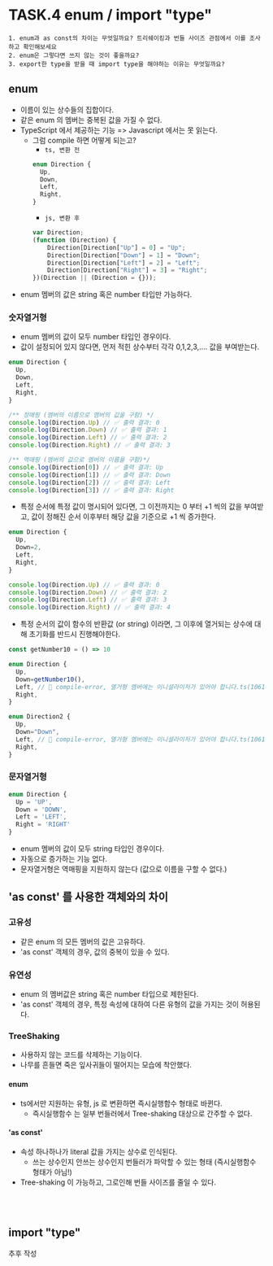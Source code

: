 # TASK.4 enum / import "type"

```
1. enum과 as const의 차이는 무엇일까요? 트리쉐이킹과 번들 사이즈 관점에서 이를 조사하고 확인해보세요
2. enum은 그렇다면 쓰지 않는 것이 좋을까요?
3. export한 type을 받을 때 import type을 해야하는 이유는 무엇일까요?
```

## enum 
- 이름이 있는 상수들의 집합이다.
- 같은 enum 의 멤버는 중복된 값을 가질 수 없다.
- TypeScript 에서 제공하는 기능 => Javascript 에서는 못 읽는다.
  - 그럼 compile 하면 어떻게 되는고?
    - `ts, 변환 전`
    ```ts
    enum Direction {
      Up,
      Down,
      Left,
      Right,
    }
    ```
    - `js, 변환 후`
    ```js
    var Direction;
    (function (Direction) {
        Direction[Direction["Up"] = 0] = "Up";
        Direction[Direction["Down"] = 1] = "Down";
        Direction[Direction["Left"] = 2] = "Left";
        Direction[Direction["Right"] = 3] = "Right";
    })(Direction || (Direction = {}));
    ```
- enum 멤버의 값은 string 혹은 number 타입만 가능하다.

### 숫자열거형
- enum 멤버의 값이 모두 number 타입인 경우이다.
- 값이 설정되어 있지 않다면, 먼저 적힌 상수부터 각각 0,1,2,3,.... 값을 부여받는다.

```ts
enum Direction {
  Up,
  Down,
  Left,
  Right,
}

/** 정매핑 (멤버의 이름으로 멤버의 값을 구함) */
console.log(Direction.Up) // ✅ 출력 결과: 0
console.log(Direction.Down) // ✅ 출력 결과: 1
console.log(Direction.Left) // ✅ 출력 결과: 2
console.log(Direction.Right) // ✅ 출력 결과: 3

/** 역매핑 (멤버의 값으로 멤버의 이름을 구함)*/
console.log(Direction[0]) // ✅ 출력 결과: Up
console.log(Direction[1]) // ✅ 출력 결과: Down
console.log(Direction[2]) // ✅ 출력 결과: Left
console.log(Direction[3]) // ✅ 출력 결과: Right
```

- 특정 순서에 특정 값이 명시되어 있다면, 그 이전까지는 0 부터 +1 씩의 값을 부여받고, 값이 정해진 순서 이후부터 해당 값을 기준으로 +1 씩 증가한다.

```ts
enum Direction {
  Up,
  Down=2,
  Left,
  Right,
}

console.log(Direction.Up) // ✅ 출력 결과: 0
console.log(Direction.Down) // ✅ 출력 결과: 2
console.log(Direction.Left) // ✅ 출력 결과: 3
console.log(Direction.Right) // ✅ 출력 결과: 4
```

- 특정 순서의 값이 함수의 반환값 (or string) 이라면, 그 이후에 열거되는 상수에 대해 초기화를 반드시 진행해야한다.

```ts
const getNumber10 = () => 10

enum Direction {
  Up,
  Down=getNumber10(),
  Left, // 🚨 compile-error, 열거형 멤버에는 이니셜라이저가 있어야 합니다.ts(1061)
  Right,
}

enum Direction2 {
  Up,
  Down="Down",
  Left, // 🚨 compile-error, 열거형 멤버에는 이니셜라이저가 있어야 합니다.ts(1061)
  Right,
}
```



### 문자열거형
```ts
enum Direction {
  Up = 'UP',
  Down = 'DOWN',
  Left = 'LEFT',
  Right = 'RIGHT'
}
```
- enum 멤버의 값이 모두 string 타입인 경우이다.
- 자동으로 증가하는 기능 없다.
- 문자열거형은 역매핑을 지원하지 않는다 (값으로 이름을 구할 수 없다.)


## 'as const' 를 사용한 객체와의 차이

### 고유성
- 같은 enum 의 모든 멤버의 값은 고유하다.
- 'as const' 객체의 경우, 값의 중복이 있을 수 있다.

### 유연성
- enum 의 멤버값은 string 혹은 number 타입으로 제한된다.
- 'as const' 객체의 경우, 특정 속성에 대하여 다른 유형의 값을 가지는 것이 허용된다.

### TreeShaking
- 사용하지 않는 코드를 삭제하는 기능이다.
- 나무를 흔들면 죽은 잎사귀들이 떨어지는 모습에 착안했다.
#### enum
- ts에서만 지원하는 유형, js 로 변환하면 즉시실행함수 형태로 바뀐다.
  - 즉시실행함수 는 일부 번들러에서 Tree-shaking 대상으로 간주할 수 없다.
#### 'as const'
- 속성 하나하나가 literal 값을 가지는 상수로 인식된다.
  - 쓰는 상수인지 안쓰는 상수인지 번들러가 파악할 수 있는 형태 (즉시실행함수 형태가 아님!)
- Tree-shaking 이 가능하고, 그로인해 번들 사이즈를 줄일 수 있다.


<br/>
<br/>

## import "type" 
추후 작성